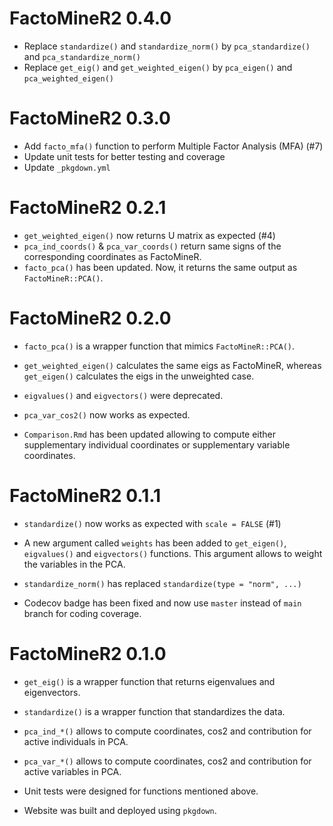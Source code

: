 # FactoMineR2 0.4.0

* Replace `standardize()` and `standardize_norm()` by `pca_standardize()` and `pca_standardize_norm()`
* Replace `get_eig()` and `get_weighted_eigen()` by `pca_eigen()` and `pca_weighted_eigen()`


# FactoMineR2 0.3.0

* Add `facto_mfa()` function to perform Multiple Factor Analysis (MFA) (#7)
* Update unit tests for better testing and coverage
* Update `_pkgdown.yml`


# FactoMineR2 0.2.1

* `get_weighted_eigen()` now returns U matrix as expected (#4)
* `pca_ind_coords()` & `pca_var_coords()` return same signs of the corresponding coordinates as FactoMineR.
* `facto_pca()` has been updated. Now, it returns the same output as `FactoMineR::PCA()`.


# FactoMineR2 0.2.0

* `facto_pca()` is a wrapper function that mimics `FactoMineR::PCA()`.

* `get_weighted_eigen()` calculates the same eigs as FactoMineR, whereas `get_eigen()` calculates the eigs in the unweighted case.

* `eigvalues()` and `eigvectors()` were deprecated.

* `pca_var_cos2()` now works as expected.

* `Comparison.Rmd` has been updated allowing to compute either supplementary individual coordinates or supplementary variable coordinates.


# FactoMineR2 0.1.1

* `standardize()` now works as expected with `scale = FALSE` (#1)

* A new argument called `weights` has been added to `get_eigen()`, `eigvalues()` and `eigvectors()` functions. This argument allows to weight the variables in the PCA.

* `standardize_norm()` has replaced `standardize(type = "norm", ...)`

* Codecov badge has been fixed and now use `master` instead of `main` branch for coding coverage.


# FactoMineR2 0.1.0

* `get_eig()` is a wrapper function that returns eigenvalues and eigenvectors.

* `standardize()` is a wrapper function that standardizes the data.

* `pca_ind_*()` allows to compute coordinates, cos2 and contribution for active individuals in PCA.

* `pca_var_*()` allows to compute coordinates, cos2 and contribution for active variables in PCA.

* Unit tests were designed for functions mentioned above.

* Website was built and deployed using `pkgdown`.
